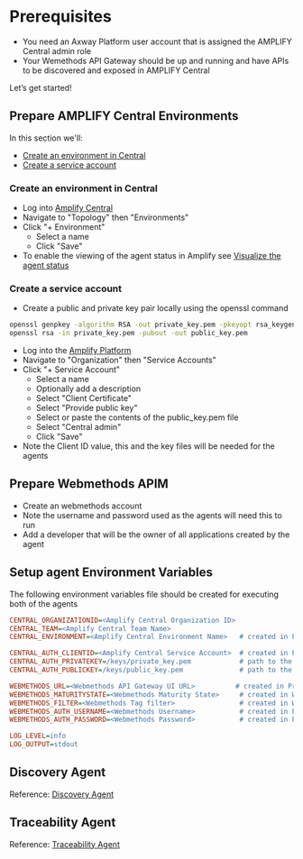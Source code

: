 # Prerequisites

* You need an Axway Platform user account that is assigned the AMPLIFY Central admin role
* Your Wemethods API Gateway should be up and running and have APIs to be discovered and exposed in AMPLIFY Central

Let’s get started!

## Prepare AMPLIFY Central Environments

In this section we'll:

* [Create an environment in Central](#create-an-environment-in-central)
* [Create a service account](#create-a-service-account)

### Create an environment in Central

* Log into [Amplify Central](https://apicentral.axway.com)
* Navigate to "Topology" then "Environments"
* Click "+ Environment"
  * Select a name
  * Click "Save"
* To enable the viewing of the agent status in Amplify see [Visualize the agent status](https://docs.axway.com/bundle/amplify-central/page/docs/connect_manage_environ/environment_agent_resources/index.html#add-your-agent-resources-to-the-environment)

### Create a service account

* Create a public and private key pair locally using the openssl command

```sh
openssl genpkey -algorithm RSA -out private_key.pem -pkeyopt rsa_keygen_bits: 2048
openssl rsa -in private_key.pem -pubout -out public_key.pem
```

* Log into the [Amplify Platform](https://platform.axway.com)
* Navigate to "Organization" then "Service Accounts"
* Click "+ Service Account"
  * Select a name
  * Optionally add a description
  * Select "Client Certificate"
  * Select "Provide public key"
  * Select or paste the contents of the public_key.pem file
  * Select "Central admin"
  * Click "Save"
* Note the Client ID value, this and the key files will be needed for the agents

## Prepare Webmethods APIM

* Create an webmethods account
* Note the username and password used as the agents will need this to run
* Add a developer that will be the owner of all applications created by the agent

## Setup agent Environment Variables

The following environment variables file should be created for executing both of the agents

```ini
CENTRAL_ORGANIZATIONID=<Amplify Central Organization ID>
CENTRAL_TEAM=<Amplify Central Team Name>
CENTRAL_ENVIRONMENT=<Amplify Central Environment Name>   # created in Prepare AMPLIFY Central Environments step

CENTRAL_AUTH_CLIENTID=<Amplify Central Service Account>  # created in Prepare AMPLIFY Central Environments step
CENTRAL_AUTH_PRIVATEKEY=/keys/private_key.pem            # path to the key file created with openssl
CENTRAL_AUTH_PUBLICKEY=/keys/public_key.pem              # path to the key file created with openssl

WEBMETHODS_URL=<Webmethods API Gateway UI URL>          # created in Prepare Webmethods agent step
WEBMETHODS_MATURITYSTATE=<Webmethods Maturity State>     # created in Webmethods agent step
WEBMETHODS_FILTER=<Webmethods Tag filter>                # created in Webmethods agent step
WEBMETHODS_AUTH_USERNAME=<Webmethods Username>           # created in Prepare Webmethods agent step
WEBMETHODS_AUTH_PASSWORD=<Webmethods Password>           # created in Prepare Webmethods agent step

LOG_LEVEL=info
LOG_OUTPUT=stdout
```

## Discovery Agent

Reference: [Discovery Agent](README_discovery.md)

## Traceability Agent

Reference: [Traceability Agent](README_traceability.md)